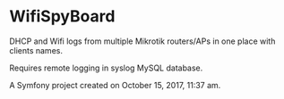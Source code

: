 WifiSpyBoard
=======
DHCP and Wifi logs from multiple Mikrotik routers/APs in one place with clients names.

Requires remote logging in syslog MySQL database.

A Symfony project created on October 15, 2017, 11:37 am.
